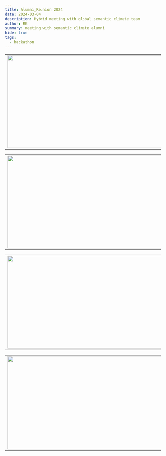 ```yaml
---
title: Alumni_Reunion 2024 
date: 2024-03-04
description: Hybrid meeting with global semantic climate team
author: RK
summary: meeting with semantic climate alumni
hide: true
tags:
  - hackathon
---
```



<table>
<tr>
<td><img src='{{ "/static/img/photo/alumni7.jpg" | url }}' width="500" height="300"></td>
<td><img src='{{ "/static/img/photo/alumni10.jpg" | url }}' width="500" height="300"></td>
</tr>   
</table>

<table>
<tr>
<td><img src='{{ "/static/img/photo/alumni8.jpg" | url }}' width="500" height="300"></td>
<td><img src='{{ "/static/img/photo/alumni9.jpg" | url }}' width="500" height="300"></td>
</tr>   
</table>

<table>
<tr>
<td><img src='{{ "/static/img/photo/alumni11.jpg" | url }}' width="500" height="300"></td>
<td><img src='{{ "/static/img/photo/alumni12.jpg" | url }}' width="500" height="300"></td>
</tr>   
</table>

<table>
<tr>
<td><img src='{{ "/static/img/photo/alumni13.jpg" | url }}' width="500" height="300"></td>
<td><img src='{{ "/static/img/photo/alumni14.jpg" | url }}' width="500" height="300"></td>
</tr>   
</table>